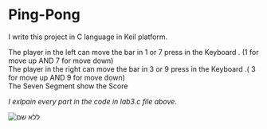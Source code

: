 # Ping-Pong
I write this project in C language in Keil platform.

The player in the left can move the bar in 1 or 7 press in the Keyboard . (1 for move up  AND 7 for move down) <br>
The player in the right can move the bar in 3 or 9 press in the Keyboard .( 3 for move up AND 9 for move down) <br>
The Seven Segment show the Score <br>

<em>I exlpain every part in the code in lab3.c file above</em>.

![ללא שם](https://user-images.githubusercontent.com/73124928/100110090-3d558c00-2e75-11eb-8b12-3fa448dd0e26.png)
